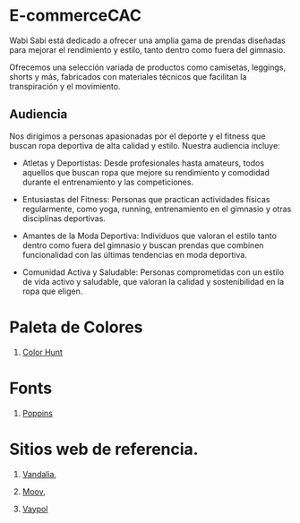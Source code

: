 # E-commerceCAC

Wabi Sabi está dedicado a ofrecer una amplia gama de prendas diseñadas para mejorar el rendimiento y estilo, tanto dentro como fuera del gimnasio.

Ofrecemos una selección variada de productos como camisetas, leggings, shorts y más, fabricados con materiales técnicos que facilitan la transpiración y el movimiento.

## Audiencia

Nos dirigimos a personas apasionadas por el deporte y el fitness que buscan ropa deportiva de alta calidad y estilo. Nuestra audiencia incluye:

* Atletas y Deportistas: Desde profesionales hasta amateurs, todos aquellos que buscan ropa que mejore su rendimiento y comodidad durante el entrenamiento y las competiciones.

* Entusiastas del Fitness: Personas que practican actividades físicas regularmente, como yoga, running, entrenamiento en el gimnasio y otras disciplinas deportivas.

* Amantes de la Moda Deportiva: Individuos que valoran el estilo tanto dentro como fuera del gimnasio y buscan prendas que combinen funcionalidad con las últimas tendencias en moda deportiva.

* Comunidad Activa y Saludable: Personas comprometidas con un estilo de vida activo y saludable, que valoran la calidad y sostenibilidad en la ropa que eligen.

# Paleta de Colores

1. [Color Hunt](https://colorhunt.co/palette/fff2d7ffe0b5f8c794d8ae7e)

# Fonts

1. [Poppins](https://fonts.google.com/specimen/Poppins)

# Sitios web de referencia. 

1. [Vandalia](https://www.vandalia.com.ar/),

2. [Moov](https://www.moov.com.ar/),

3. [Vaypol](https://www.vaypol.com.ar)
